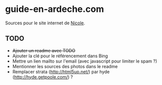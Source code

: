 # guide-en-ardeche.com

Sources pour le site internet de [Nicole](http://guide-en-ardeche.com/).


## TODO

* <del>Ajouter un readme avec TODO</del>
* Ajouter la clé pour le référencement dans Bing
* Mettre un lien mailto sur l'email (avec javascript pour limiter le spam ?)
* Mentionner les sources des photos dans le readme
* Remplacer strata (http://html5up.net/) par hyde (http://hyde.getpoole.com/) ?
